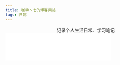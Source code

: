 ```yaml
---
title: 咖啡丶七的博客网站
tags: 日常
---
```


<center>记录个人生活日常、学习笔记</center>

<iframe frameborder="no" border="0" marginwidth="0" marginheight="0" width=330 height=86 src="//music.163.com/outchain/player?type=2&id=2064856926&auto=0&height=66"></iframe>
